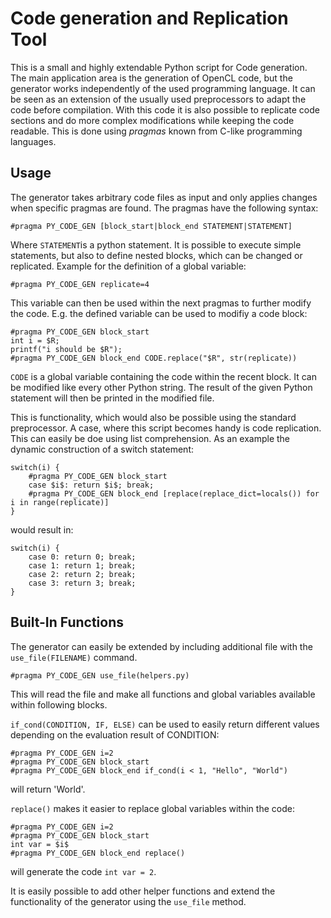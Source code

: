 # Code generation and Replication Tool

This is a small and highly extendable Python script for Code generation.
The main application area is the generation of OpenCL code, but the generator works independently of the used programming language.
It can be seen as an extension of the usually used preprocessors to adapt the code before compilation.
With this code it is also possible to replicate code sections and do more complex modifications while keeping the code readable.
This is done using _pragmas_ known from C-like programming languages.

## Usage

The generator takes arbitrary code files as input and only applies changes when specific pragmas are found.
The pragmas have the following syntax:

    #pragma PY_CODE_GEN [block_start|block_end STATEMENT|STATEMENT]

Where `STATEMENT`is a python statement.
It is possible to execute simple statements, but also to define nested blocks, which can be changed or replicated.
Example for the definition of a global variable:

    #pragma PY_CODE_GEN replicate=4

This variable can then be used within the next pragmas to further modify the code.
E.g. the defined variable can be used to modifiy a code block:

    #pragma PY_CODE_GEN block_start
    int i = $R;
    printf("i should be $R");
    #pragma PY_CODE_GEN block_end CODE.replace("$R", str(replicate))

`CODE` is a global variable containing the code within the recent block. It can be modified like every other Python string.
The result of the given Python statement will then be printed in the modified file.

This is functionality, which would also be possible using the standard preprocessor.
A case, where this script becomes handy is code replication.
This can easily be doe using list comprehension.
As an example the dynamic construction of a switch statement:

    switch(i) {
        #pragma PY_CODE_GEN block_start
        case $i$: return $i$; break;
        #pragma PY_CODE_GEN block_end [replace(replace_dict=locals()) for i in range(replicate)]
    }

would result in:

    switch(i) {
        case 0: return 0; break;
        case 1: return 1; break;
        case 2: return 2; break;
        case 3: return 3; break;
    }

## Built-In Functions

The generator can easily be extended by including additional file with the `use_file(FILENAME)` command.

    #pragma PY_CODE_GEN use_file(helpers.py)

This will read the file and make all functions and global variables available within following blocks.

`if_cond(CONDITION, IF, ELSE)` can be used to easily return different values depending on the evaluation result of CONDITION:

    #pragma PY_CODE_GEN i=2
    #pragma PY_CODE_GEN block_start
    #pragma PY_CODE_GEN block_end if_cond(i < 1, "Hello", "World")

will return 'World'.

`replace()` makes it easier to replace global variables within the code:

    #pragma PY_CODE_GEN i=2
    #pragma PY_CODE_GEN block_start
    int var = $i$
    #pragma PY_CODE_GEN block_end replace()

will generate the code `int var = 2`.

It is easily possible to add other helper functions and extend the functionality of the generator using the `use_file` method.



